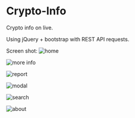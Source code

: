 # Crypto-Info
Crypto info on live.

Using jQuery + bootstrap with REST API requests.

Screen shot:
![home](https://github.com/ShenkarMichal/Crypto-Info/assets/120050118/b6472317-ddfb-48aa-ae2e-f3dd5d44d667)

![more info](https://github.com/ShenkarMichal/Crypto-Info/assets/120050118/6ed773d6-d6f5-4314-8aca-840fa184e3ee)

![report](https://github.com/ShenkarMichal/Crypto-Info/assets/120050118/c507016c-74b2-4937-b198-ca67190aee4d)

![modal](https://github.com/ShenkarMichal/Crypto-Info/assets/120050118/b0d25962-c4ae-4f84-a309-7ecb4dcecb74)

![search](https://github.com/ShenkarMichal/Crypto-Info/assets/120050118/1795c95c-aff9-402e-9443-01b073646a4e)

![about](https://github.com/ShenkarMichal/Crypto-Info/assets/120050118/222bfdd5-ab44-401c-a465-1fae85917136)


